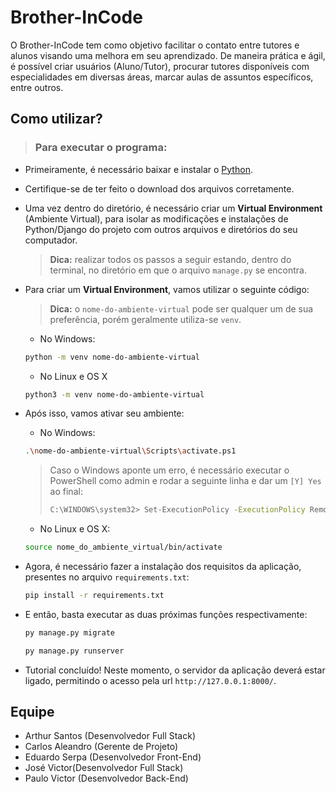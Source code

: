 # Brother-InCode
O Brother-InCode tem como objetivo facilitar o contato entre tutores e alunos visando uma melhora em seu aprendizado. De maneira prática e ágil, é possível criar usuários (Aluno/Tutor), procurar tutores disponíveis com especialidades em diversas áreas, marcar aulas de assuntos específicos, entre outros.

## Como utilizar?

> ### Para executar o programa:

- Primeiramente, é necessário baixar e instalar o [Python](https://www.python.org/).
- Certifique-se de ter feito o download dos arquivos corretamente.
- Uma vez dentro do diretório, é necessário criar um **Virtual Environment** (Ambiente Virtual), para isolar as modificações e instalações de Python/Django do projeto com outros arquivos e diretórios do seu computador.
  > **Dica:** realizar todos os passos a seguir estando, dentro do terminal, no diretório em que o arquivo `manage.py` se encontra.

- Para criar um **Virtual Environment**, vamos utilizar o seguinte código:
  > **Dica:** o `nome-do-ambiente-virtual` pode ser qualquer um de sua preferência, porém geralmente utiliza-se `venv`.
  
	- No Windows:
	```sh
    python -m venv nome-do-ambiente-virtual
    ```
    - No Linux e OS X
	```sh
    python3 -m venv nome-do-ambiente-virtual
    ```
- Após isso, vamos ativar seu ambiente:

	- No Windows:
    ```sh
    .\nome-do-ambiente-virtual\Scripts\activate.ps1
    ```
    > Caso o Windows aponte um erro, é necessário executar o PowerShell como admin e rodar a seguinte linha e dar um `[Y] Yes` ao final:
    >```sh
    >C:\WINDOWS\system32> Set-ExecutionPolicy -ExecutionPolicy RemoteSigned
   > ```
    
	- No Linux e OS X:
    ```sh
    source nome_do_ambiente_virtual/bin/activate
    ```

- Agora, é necessário fazer a instalação dos requisitos da aplicação, presentes no arquivo `requirements.txt`:
    ```sh
    pip install -r requirements.txt
    ```

- E então, basta executar as duas próximas funções respectivamente:
    ```sh
    py manage.py migrate
    ```
    ```sh
    py manage.py runserver
    ```

- Tutorial concluído! Neste momento, o servidor da aplicação deverá estar ligado, permitindo o acesso pela url `http://127.0.0.1:8000/`.

## Equipe
- Arthur Santos (Desenvolvedor Full Stack)
- Carlos Aleandro (Gerente de Projeto)
- Eduardo Serpa (Desenvolvedor Front-End)
- José Victor(Desenvolvedor Full Stack)
- Paulo Victor (Desenvolvedor Back-End)

